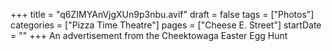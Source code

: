 +++
title = "q6ZIMYAnVjgXUn9p3nbu.avif"
draft = false
tags = ["Photos"]
categories = ["Pizza Time Theatre"]
pages = ["Cheese E. Street"]
startDate = ""
+++
An advertisement from the Cheektowaga Easter Egg Hunt
